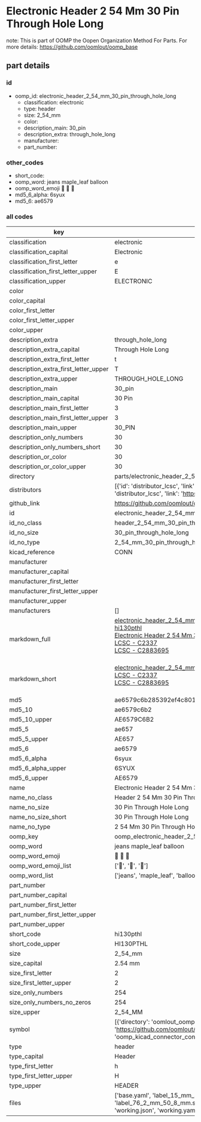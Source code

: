 # Electronic Header 2 54 Mm 30 Pin Through Hole Long  

note: This is part of OOMP the Oopen Organization Method For Parts. For more details: https://github.com/oomlout/oomp_base

##  part details





### id
* oomp_id: electronic_header_2_54_mm_30_pin_through_hole_long
  * classification: electronic
  * type: header
  * size: 2_54_mm
  * color: 
  * description_main: 30_pin
  * description_extra: through_hole_long
  * manufacturer: 
  * part_number: 

### other_codes
* short_code: 
* oomp_word: jeans maple_leaf balloon
* oomp_word_emoji :jeans: :maple_leaf: :balloon:
* md5_6_alpha: 6syux
* md5_6: ae6579

### all codes 
| key | value |  
| --- | --- |  
| classification | electronic |  
| classification_capital | Electronic |  
| classification_first_letter | e |  
| classification_first_letter_upper | E |  
| classification_upper | ELECTRONIC |  
| color |  |  
| color_capital |  |  
| color_first_letter |  |  
| color_first_letter_upper |  |  
| color_upper |  |  
| description_extra | through_hole_long |  
| description_extra_capital | Through Hole Long |  
| description_extra_first_letter | t |  
| description_extra_first_letter_upper | T |  
| description_extra_upper | THROUGH_HOLE_LONG |  
| description_main | 30_pin |  
| description_main_capital | 30 Pin |  
| description_main_first_letter | 3 |  
| description_main_first_letter_upper | 3 |  
| description_main_upper | 30_PIN |  
| description_only_numbers | 30 |  
| description_only_numbers_short | 30 |  
| description_or_color | 30 |  
| description_or_color_upper | 30 |  
| directory | parts/electronic_header_2_54_mm_30_pin_through_hole_long |  
| distributors | [{'id': 'distributor_lcsc', 'link': 'https://lcsc.com/product-detail/C2337.html', 'name': 'LCSC', 'part_number': 'C2337'}, {'id': 'distributor_lcsc', 'link': 'https://lcsc.com/product-detail/C2883695.html', 'name': 'LCSC', 'part_number': 'C2883695'}] |  
| github_link | https://github.com/oomlout/oomlout_oomp_part_src/tree/main/parts/electronic_header_2_54_mm_30_pin_through_hole_long/working |  
| id | electronic_header_2_54_mm_30_pin_through_hole_long |  
| id_no_class | header_2_54_mm_30_pin_through_hole_long |  
| id_no_size | 30_pin_through_hole_long |  
| id_no_type | 2_54_mm_30_pin_through_hole_long |  
| kicad_reference | CONN |  
| manufacturer |  |  
| manufacturer_capital |  |  
| manufacturer_first_letter |  |  
| manufacturer_first_letter_upper |  |  
| manufacturer_upper |  |  
| manufacturers | [] |  
| markdown_full | [electronic_header_2_54_mm_30_pin_through_hole_long](https://github.com/oomlout/oomlout_oomp_part_src/tree/main/parts/electronic_header_2_54_mm_30_pin_through_hole_long/working)<br>[hi130pthl](https://github.com/oomlout/oomlout_oomp_part_src/tree/main/parts/electronic_header_2_54_mm_30_pin_through_hole_long/working)<br>[Electronic Header 2 54 Mm 30 Pin Through Hole Long](https://github.com/oomlout/oomlout_oomp_part_src/tree/main/parts/electronic_header_2_54_mm_30_pin_through_hole_long/working)<br>[LCSC - C2337<br>](https://lcsc.com/product-detail/C2337.html)[LCSC - C2883695<br>](https://lcsc.com/product-detail/C2883695.html)<br> |  
| markdown_short | [electronic_header_2_54_mm_30_pin_through_hole_long](https://github.com/oomlout/oomlout_oomp_part_src/tree/main/parts/electronic_header_2_54_mm_30_pin_through_hole_long/working)<br>[LCSC - C2337<br>](https://lcsc.com/product-detail/C2337.html)[LCSC - C2883695<br>](https://lcsc.com/product-detail/C2883695.html)<br> |  
| md5 | ae6579c6b285392ef4c801adb7e2866c |  
| md5_10 | ae6579c6b2 |  
| md5_10_upper | AE6579C6B2 |  
| md5_5 | ae657 |  
| md5_5_upper | AE657 |  
| md5_6 | ae6579 |  
| md5_6_alpha | 6syux |  
| md5_6_alpha_upper | 6SYUX |  
| md5_6_upper | AE6579 |  
| name | Electronic Header 2 54 Mm 30 Pin Through Hole Long |  
| name_no_class | Header 2 54 Mm 30 Pin Through Hole Long |  
| name_no_size | 30 Pin Through Hole Long |  
| name_no_size_short | 30 Pin Through Hole Long |  
| name_no_type | 2 54 Mm 30 Pin Through Hole Long |  
| oomp_key | oomp_electronic_header_2_54_mm_30_pin_through_hole_long |  
| oomp_word | jeans maple_leaf balloon |  
| oomp_word_emoji | :jeans: :maple_leaf: :balloon: |  
| oomp_word_emoji_list | [':jeans:', ':maple_leaf:', ':balloon:'] |  
| oomp_word_list | ['jeans', 'maple_leaf', 'balloon'] |  
| part_number |  |  
| part_number_capital |  |  
| part_number_first_letter |  |  
| part_number_first_letter_upper |  |  
| part_number_upper |  |  
| short_code | hi130pthl |  
| short_code_upper | HI130PTHL |  
| size | 2_54_mm |  
| size_capital | 2.54 mm |  
| size_first_letter | 2 |  
| size_first_letter_upper | 2 |  
| size_only_numbers | 254 |  
| size_only_numbers_no_zeros | 254 |  
| size_upper | 2_54_MM |  
| symbol | [{'directory': 'oomlout_oomp_symbol_bot/symbols/kicad_connector_conn_01x30_pin//working/working.kicad_sym', 'index': 0, 'link': 'https://github.com/oomlout/oomlout_oomp_symbol_bot/tree/main/symbols/kicad_connector_conn_01x30_pin', 'oomp_key': 'oomp_kicad_connector_conn_01x30_pin'}] |  
| type | header |  
| type_capital | Header |  
| type_first_letter | h |  
| type_first_letter_upper | H |  
| type_upper | HEADER |  
| files | ['base.yaml', 'label_15_mm_30_mm.pdf', 'label_15_mm_30_mm.svg', 'label_76_2_mm_50_8_mm.pdf', 'label_76_2_mm_50_8_mm.svg', 'label_oomlout_76_2_mm_50_8_mm.pdf', 'label_oomlout_76_2_mm_50_8_mm.svg', 'readme.md', 'working.json', 'working.yaml'] |  
